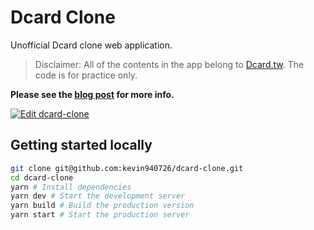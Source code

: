 # Dcard Clone

Unofficial Dcard clone web application.

> Disclaimer: All of the contents in the app belong to [Dcard.tw](https://dcard.tw). The code is for practice only. 

**Please see the [blog post](https://kaihao.dev/posts/Build-a-Dcard-clone) for more info.**

[![Edit dcard-clone](https://codesandbox.io/static/img/play-codesandbox.svg)](https://codesandbox.io/s/github/kevin940726/dcard-clone/tree/main/?fontsize=14&hidenavigation=1&theme=dark)

## Getting started locally

```sh
git clone git@github.com:kevin940726/dcard-clone.git
cd dcard-clone
yarn # Install dependencies
yarn dev # Start the development server
yarn build # Build the production version
yarn start # Start the production server
```
